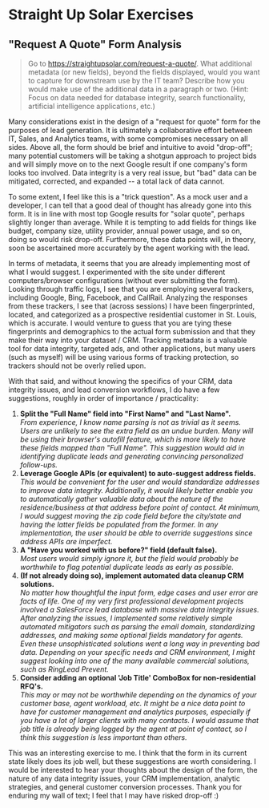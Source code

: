 # Straight Up Solar Exercises

## "Request A Quote" Form Analysis
> Go to https://straightupsolar.com/request-a-quote/.  What additional metadata (or new fields), beyond the fields displayed, would you want to capture for downstream use by the IT team?  Describe how you would make use of the additional data in a paragraph or two.  (Hint: Focus on data needed for database integrity, search functionality, artificial intelligence applications, etc.)

Many considerations exist in the design of a "request for quote" form for the purposes of lead generation.  It is ultimately a collaborative effort between IT, Sales, and Analytics teams, with some compromises necessary on all sides.  Above all, the form should be brief and intuitive to avoid "drop-off"; many potential customers will be taking a shotgun approach to project bids and will simply move on to the next Google result if one company's form looks too involved.  Data integrity is a very real issue, but "bad" data can be mitigated, corrected, and expanded -- a total lack of data cannot.  

To some extent, I feel like this is a "trick question".  As a mock user and a developer, I can tell that a good deal of thought has already gone into this form.  It is in line with most top Google results for "solar quote", perhaps slightly longer than average.  While it is tempting to add fields for things like budget, company size, utility provider, annual power usage, and so on, doing so would risk drop-off. Furthermore, these data points will, in theory, soon be ascertained more accurately by the agent working with the lead.

In terms of metadata, it seems that you are already implementing most of what I would suggest.  I experimented with the site under different computers/browser configurations (without ever submitting the form). Looking through traffic logs, I see that you are employing several trackers, including Google, Bing, Facebook, and CallRail.  Analyzing the responses from these trackers, I see that (across sessions) I have been fingerprinted, located, and categorized as a prospective residential customer in St. Louis, which is accurate.  I would venture to guess that you are tying these fingerprints and demographics to the actual form submission and that they make their way into your dataset / CRM.  Tracking metadata is a valuable tool for data integrity, targeted ads, and other applications, but many users (such as myself) will be using various forms of tracking protection, so trackers should not be overly relied upon.

With that said, and without knowing the specifics of your CRM, data integrity issues, and lead conversion workflows, I do have a few suggestions, roughly in order of importance / practicality:  

1. __Split the "Full Name" field into "First Name" and "Last Name".__  
   _From experience, I know name parsing is not as trivial as it seems. Users are unlikely to see the extra field as an undue burden.  Many will be using their browser's autofill feature, which is more likely to have these fields mapped than "Full Name".  This suggestion would aid in identifying duplicate leads and generating convincing personalized follow-ups._
2. __Leverage Google APIs (or equivalent) to auto-suggest address fields.__  
   _This would be convenient for the user and would standardize addresses to improve data integrity.  Additionally, it would likely better enable you to automatically gather valuable data about the nature of the residence/business at that address before point of contact.  At minimum, I would suggest moving the zip code field before the city/state and having the latter fields be populated from the former.  In any implementation, the user should be able to override suggestions since address APIs are imperfect._ 
3. __A "Have you worked with us before?" field (default false).__  
   _Most users would simply ignore it, but the field would probably be worthwhile to flag potential duplicate leads as early as possible._
4. __(If not already doing so), implement automated data cleanup CRM solutions.__  
   _No matter how thoughtful the input form, edge cases and user error are facts of life.  One of my very first professional development projects involved a SalesForce lead database with massive data integrity issues.  After analyzing the issues, I implemented some relatively simple automated mitigators such as parsing the email domain, standardizing addresses, and making some optional fields mandatory for agents.  Even these unsophisticated solutions went a long way in preventing bad data.  Depending on your specific needs and CRM environment, I might suggest looking into one of the many available commercial solutions, such as RingLead Prevent._ 
5. __Consider adding an optional 'Job Title' ComboBox for non-residential RFQ's.__  
   _This may or may not be worthwhile depending on the dynamics of your customer base, agent workload, etc.  It might be a nice data point to have for customer management and analytics purposes, especially if you have a lot of larger clients with many contacts.  I would assume that job title is already being logged by the agent at point of contact, so I think this suggestion is less important than others._

This was an interesting exercise to me.  I think that the form in its current state likely does its job well, but these suggestions are worth considering.  I would be interested to hear your thoughts about the design of the form, the nature of any data integrity issues, your CRM implementation, analytic strategies, and general customer conversion processes.  Thank you for enduring my wall of text; I feel that I may have risked drop-off :)